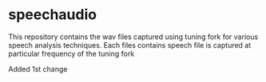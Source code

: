 # speechaudio
This repository contains the wav files captured using tuning fork for various speech analysis techniques.  Each files contains speech file is captured at 
particular frequency of the tuning fork

Added 1st change



